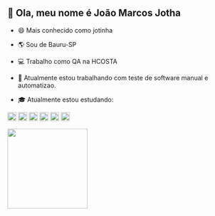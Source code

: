 👋 Ola, meu nome é João Marcos Jotha
--------------------------------------------------------------------

* 😄 Mais conhecido como jotinha

* 🌎 Sou de Bauru-SP

* :computer: Trabalho como QA na HCOSTA

* :thought_balloon: Atualmente estou trabalhando com teste de software manual e automatizao.

* :mortar_board: Atualmente estou estudando:

<p dir="auto"><code><a target="_blank" rel="noopener noreferrer nofollow" href="https://camo.githubusercontent.com/6457cd487197a286e98e6e0710aff99e480d14e1bb2a903374db5ac55222d830/68747470733a2f2f61737365742e6272616e6466657463682e696f2f696449715f6b463072622f696476337a776d5369592e6a706567"><img height="20" src="https://img.shields.io/badge/Robot%20Framework-000000.svg?style=for-the-badge&logo=Robot-Framework&logoColor=white" data-canonical-src="https://asset.brandfetch.io/idIq_kF0rb/idv3zwmSiY.jpeg" style="max-width: 100%;"></a></code>
<code><a target="_blank" rel="noopener noreferrer nofollow" href="https://camo.githubusercontent.com/6457cd487197a286e98e6e0710aff99e480d14e1bb2a903374db5ac55222d830/68747470733a2f2f61737365742e6272616e6466657463682e696f2f696449715f6b463072622f696476337a776d5369592e6a706567"><img height="20" src="https://img.shields.io/badge/-cypress-%23E5E5E5?style=for-the-badge&logo=cypress&logoColor=058a5e" data-canonical-src="https://asset.brandfetch.io/idIq_kF0rb/idv3zwmSiY.jpeg" style="max-width: 100%;"></a></code>
<code><a target="_blank" rel="noopener noreferrer nofollow" href="https://camo.githubusercontent.com/6457cd487197a286e98e6e0710aff99e480d14e1bb2a903374db5ac55222d830/68747470733a2f2f61737365742e6272616e6466657463682e696f2f696449715f6b463072622f696476337a776d5369592e6a706567"><img height="20" src="https://img.shields.io/badge/Cucumber-008000.svg?style=for-the-badge&logo=Cucumber&logoColor=white" data-canonical-src="https://asset.brandfetch.io/idIq_kF0rb/idv3zwmSiY.jpeg" style="max-width: 100%;"></a></code>
<code><a target="_blank" rel="noopener noreferrer nofollow" href="https://camo.githubusercontent.com/6457cd487197a286e98e6e0710aff99e480d14e1bb2a903374db5ac55222d830/68747470733a2f2f61737365742e6272616e6466657463682e696f2f696449715f6b463072622f696476337a776d5369592e6a706567"><img height="20" src="https://img.shields.io/badge/Selenium-43B02A.svg?style=for-the-badge&logo=Selenium&logoColor=white" data-canonical-src="https://asset.brandfetch.io/idIq_kF0rb/idv3zwmSiY.jpeg" style="max-width: 100%;"></a></code>
<code><a target="_blank" rel="noopener noreferrer nofollow" href="https://camo.githubusercontent.com/6457cd487197a286e98e6e0710aff99e480d14e1bb2a903374db5ac55222d830/68747470733a2f2f61737365742e6272616e6466657463682e696f2f696449715f6b463072622f696476337a776d5369592e6a706567"><img height="20" src="https://img.shields.io/badge/Playwright-000000.svg?style=for-the-badge&logo=Playwright&logoColor=white" data-canonical-src="https://asset.brandfetch.io/idIq_kF0rb/idv3zwmSiY.jpeg" style="max-width: 100%;"></a></code>
<code><a target="_blank" rel="noopener noreferrer nofollow" href="https://camo.githubusercontent.com/6457cd487197a286e98e6e0710aff99e480d14e1bb2a903374db5ac55222d830/68747470733a2f2f61737365742e6272616e6466657463682e696f2f696449715f6b463072622f696476337a776d5369592e6a706567"><img height="20" src="https://img.shields.io/badge/Git-F05032.svg?style=for-the-badge&logo=Git&logoColor=white" data-canonical-src="https://asset.brandfetch.io/idIq_kF0rb/idv3zwmSiY.jpeg" style="max-width: 100%;"></a></code>
</p>

  <img height="180em" src="https://github-readme-stats.vercel.app/api/top-langs/?username=jothajoao&layout=compact&langs_count=7&theme=tokyonight" data-canonical-src="https://github-readme-stats.vercel.app/api/top-langs/?       username=jothajoao&layout=compact&langs_count=7&theme=tokyonight" style="max-width: 100%;">   

